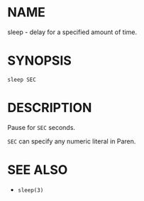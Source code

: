 # NAME
sleep - delay for a specified amount of time.

# SYNOPSIS

    sleep SEC

# DESCRIPTION
Pause for `SEC` seconds.

`SEC` can specify any numeric literal in Paren.

# SEE ALSO
- `sleep(3)`
